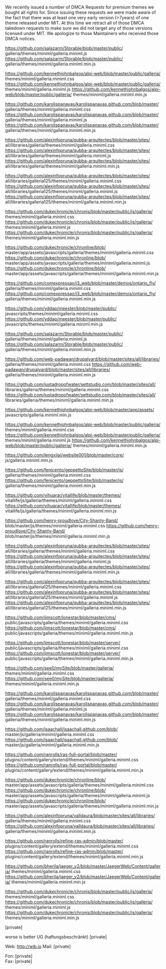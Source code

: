 We recently issued a number of DMCA Requests for premium themes we bought
all rights for. Since issuing these requests we were made aware of the fact
that there was at least one very early version (>7years) of one theme
released under MIT. At this time we retract all of those DMCA takedown
requests to make sure we did not target any of those versions licensed
under MIT. We apologize to those Maintainers who received those DMCA
notices.

https://github.com/salazarm/Storable/blob/master/public/
galleria/themes/miniml/galleria.miniml.js
https://github.com/salazarm/Storable/blob/master/public/
galleria/themes/miniml/galleria.miniml.min.js

https://github.com/kennethjohnbalgos/alpi-web/blob/master/public/galleria/
themes/miniml/galleria.miniml.css
https://github.com/kennethjohnbalgos/alpi-web/blob/master/public/galleria/
themes/miniml/galleria.miniml.js
https://github.com/kennethjohnbalgos/alpi-web/blob/master/public/galleria/
themes/miniml/galleria.miniml.min.js

https://github.com/karolispanavas/karolispanavas.github.com/blob/master/
galleria/themes/miniml/galleria.miniml.css
https://github.com/karolispanavas/karolispanavas.github.com/blob/master/
galleria/themes/miniml/galleria.miniml.js
https://github.com/karolispanavas/karolispanavas.github.com/blob/master/
galleria/themes/miniml/galleria.miniml.min.js

https://github.com/alexinfopruna/qubba-arquitectes/blob/master/sites/
all/libraries/galleria/themes/miniml/galleria.miniml.css
https://github.com/alexinfopruna/qubba-arquitectes/blob/master/sites/
all/libraries/galleria/themes/miniml/galleria.miniml.js
https://github.com/alexinfopruna/qubba-arquitectes/blob/master/sites/
all/libraries/galleria/themes/miniml/galleria.miniml.min.js

https://github.com/alexinfopruna/qubba-arquitectes/blob/master/sites/
all/libraries/galleria125/themes/miniml/galleria.miniml.css  
https://github.com/alexinfopruna/qubba-arquitectes/blob/master/sites/
all/libraries/galleria125/themes/miniml/galleria.miniml.js  
https://github.com/alexinfopruna/qubba-arquitectes/blob/master/sites/
all/libraries/galleria125/themes/miniml/galleria.miniml.min.js

https://github.com/dukechronicle/chronjs/blob/master/public/js/galleria/
themes/miniml/galleria.miniml.css
https://github.com/dukechronicle/chronjs/blob/master/public/js/galleria/
themes/miniml/galleria.miniml.js
https://github.com/dukechronicle/chronjs/blob/master/public/js/galleria/
themes/miniml/galleria.miniml.min.js

https://github.com/dukechronicle/chronline/blob/
master/app/assets/javascripts/galleria/themes/miniml/galleria.miniml.css
https://github.com/dukechronicle/chronline/blob/
master/app/assets/javascripts/galleria/themes/miniml/galleria.miniml.js
https://github.com/dukechronicle/chronline/blob/
master/app/assets/javascripts/galleria/themes/miniml/galleria.miniml.min.js

https://github.com/comexpressao/i3_web/blob/master/demos/ontario_fly/
galleria/themes/miniml/galleria.miniml.css
https://github.com/comexpressao/i3_web/blob/master/demos/ontario_fly/
galleria/themes/miniml/galleria.miniml.min.js

https://github.com/yddap/meester/blob/master/public/
javascripts/themes/miniml/galleria.miniml.css
https://github.com/yddap/meester/blob/master/public/
javascripts/themes/miniml/galleria.miniml.min.js

https://github.com/salazarm/Storable/blob/master/public/
galleria/themes/miniml/galleria.miniml.js
https://github.com/salazarm/Storable/blob/master/public/
galleria/themes/miniml/galleria.miniml.min.js

https://github.com/web-padawan/drupalyard/blob/master/sites/all/libraries/
galleria/themes/miniml/galleria.miniml.css
https://github.com/web-padawan/drupalyard/blob/master/sites/all/libraries/
galleria/themes/miniml/galleria.miniml.min.js

https://github.com/justadropofwater/settstudio.com/blob/master/sites/all/
libraries/galleria/themes/miniml/galleria.miniml.css
https://github.com/justadropofwater/settstudio.com/blob/master/sites/all/
libraries/galleria/themes/miniml/galleria.miniml.min.js

https://github.com/kennethjohnbalgos/alpi-web/blob/master/app/assets/
javascripts/galleria.miniml.min.js

https://github.com/kennethjohnbalgos/alpi-web/blob/master/public/galleria/
themes/miniml/galleria.miniml.css
https://github.com/kennethjohnbalgos/alpi-web/blob/master/public/galleria/
themes/miniml/galleria.miniml.js
https://github.com/kennethjohnbalgos/alpi-web/blob/master/public/galleria/
themes/miniml/galleria.miniml.min.js

https://github.com/lengxilai/website001/blob/master/core/
js/galleria.miniml.min.js

https://github.com/fenicento/geppettoSite/blob/master/js/
galleria/themes/miniml/galleria.miniml.css
https://github.com/fenicento/geppettoSite/blob/master/js/
galleria/themes/miniml/galleria.miniml.min.js

https://github.com/vihuarar/vitallife/blob/master/themes/
vitallife/js/galleria/themes/miniml/galleria.miniml.css
https://github.com/vihuarar/vitallife/blob/master/themes/
vitallife/js/galleria/themes/miniml/galleria.miniml.min.js

https://github.com/henry-proudlove/City-Shanty-Band/
blob/master/js/themes/miniml/galleria.miniml.css
https://github.com/henry-proudlove/City-Shanty-Band/
blob/master/js/themes/miniml/galleria.miniml.min.js

https://github.com/alexinfopruna/qubba-arquitectes/blob/master/sites/
all/libraries/galleria/themes/miniml/galleria.miniml.css
https://github.com/alexinfopruna/qubba-arquitectes/blob/master/sites/
all/libraries/galleria/themes/miniml/galleria.miniml.js
https://github.com/alexinfopruna/qubba-arquitectes/blob/master/sites/
all/libraries/galleria/themes/miniml/galleria.miniml.min.js

https://github.com/alexinfopruna/qubba-arquitectes/blob/master/sites/
all/libraries/galleria125/themes/miniml/galleria.miniml.css  
https://github.com/alexinfopruna/qubba-arquitectes/blob/master/sites/
all/libraries/galleria125/themes/miniml/galleria.miniml.js  
https://github.com/alexinfopruna/qubba-arquitectes/blob/master/sites/
all/libraries/galleria125/themes/miniml/galleria.miniml.min.js

https://github.com/jimscott/lonestar/blob/master/cms/
public/javascripts/galleria/themes/miniml/galleria.miniml.css
https://github.com/jimscott/lonestar/blob/master/cms/
public/javascripts/galleria/themes/miniml/galleria.miniml.min.js

https://github.com/jimscott/lonestar/blob/master/server/
public/javascripts/galleria/themes/miniml/galleria.miniml.css
https://github.com/jimscott/lonestar/blob/master/server/
public/javascripts/galleria/themes/miniml/galleria.miniml.min.js

https://github.com/see0/mySite/blob/master/galleria/
themes/miniml/galleria.miniml.css
https://github.com/see0/mySite/blob/master/galleria/
themes/miniml/galleria.miniml.min.js

https://github.com/karolispanavas/karolispanavas.github.com/blob/master/
galleria/themes/miniml/galleria.miniml.css
https://github.com/karolispanavas/karolispanavas.github.com/blob/master/
galleria/themes/miniml/galleria.miniml.js
https://github.com/karolispanavas/karolispanavas.github.com/blob/master/
galleria/themes/miniml/galleria.miniml.min.js

https://github.com/isaachall/isaachall.github.com/blob/
master/js/galleria/miniml/galleria.miniml.css
https://github.com/isaachall/isaachall.github.com/blob/
master/js/galleria/miniml/galleria.miniml.min.js

https://github.com/ranrolls/ras-full-portal/blob/master/
plugins/content/gallery/extend/themes/miniml/galleria.miniml.css
https://github.com/ranrolls/ras-full-portal/blob/master/
plugins/content/gallery/extend/themes/miniml/galleria.miniml.min.js

https://github.com/dukechronicle/chronline/blob/
master/app/assets/javascripts/galleria/themes/miniml/galleria.miniml.css
https://github.com/dukechronicle/chronline/blob/
master/app/assets/javascripts/galleria/themes/miniml/galleria.miniml.js
https://github.com/dukechronicle/chronline/blob/
master/app/assets/javascripts/galleria/themes/miniml/galleria.miniml.min.js

https://github.com/alexinfopruna/valldaura/blob/master/sites/all/libraries/
galleria/themes/miniml/galleria.miniml.css
https://github.com/alexinfopruna/valldaura/blob/master/sites/all/libraries/
galleria/themes/miniml/galleria.miniml.min.js

https://github.com/ranrolls/refine-ras-admin/blob/master/
plugins/content/gallery/extend/themes/miniml/galleria.miniml.css
https://github.com/ranrolls/refine-ras-admin/blob/master/
plugins/content/gallery/extend/themes/miniml/galleria.miniml.min.js

https://github.com/bherila/jaeger_v2/blob/master/JaegerWeb/Content/galleria/
themes/miniml/galleria.miniml.css
https://github.com/bherila/jaeger_v2/blob/master/JaegerWeb/Content/galleria/
themes/miniml/galleria.miniml.min.js

https://github.com/dukechronicle/chronjs/blob/master/public/js/galleria/
themes/miniml/galleria.miniml.css
https://github.com/dukechronicle/chronjs/blob/master/public/js/galleria/
themes/miniml/galleria.miniml.js
https://github.com/dukechronicle/chronjs/blob/master/public/js/galleria/
themes/miniml/galleria.miniml.min.js

[private]  

worse is better UG (haftungsbeschränkt)
[private]  

Web: http://wib.io
Mail: [private]  

Fon: [private]  
Fax: [private]  

